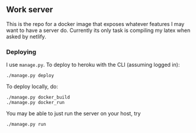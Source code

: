 ## Work server
This is the repo for a docker image that exposes whatever features I may want to have a server do.
Currently its only task is compiling my latex when asked by netlify.

### Deploying
I use `manage.py`. To deploy to heroku with the CLI (assuming logged in):
```
./manage.py deploy
```

To deploy locally, do:
```
./manage.py docker_build
./manage.py docker_run
```

You may be able to just run the server on your host, try
```
./manage.py run
```

